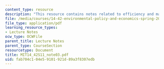 ```yaml
---
content_type: resource
description: "This resource contains notes related to efficiency and markets.\r\n"
file: /media/courses/14-42-environmental-policy-and-economics-spring-2011/fab704c104e59101921d89a3f8307edb_MIT14_42S11_note03.pdf
file_type: application/pdf
learning_resource_types:
- Lecture Notes
ocw_type: OCWFile
parent_title: Lecture Notes
parent_type: CourseSection
resourcetype: Document
title: MIT14_42S11_note03.pdf
uid: fab704c1-04e5-9101-921d-89a3f8307edb
---
```

